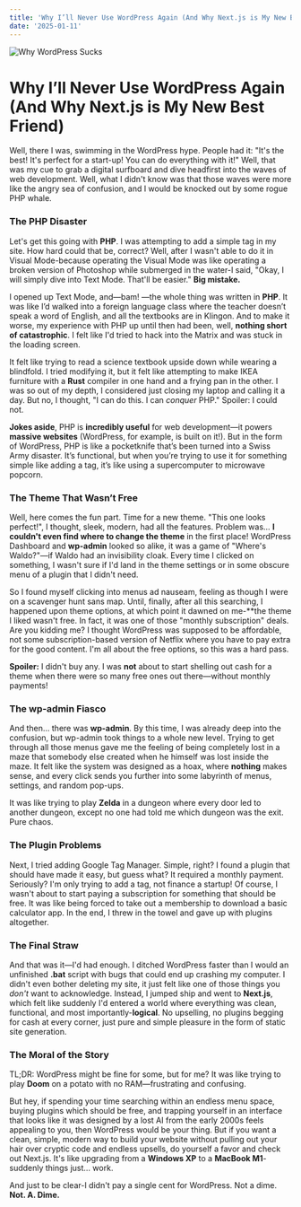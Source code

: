 ```yaml
---
title: 'Why I’ll Never Use WordPress Again (And Why Next.js is My New Best Friend)'
date: '2025-01-11'
---
```


<img src="/wp_sux.jpg" alt="Why WordPress Sucks">

# **Why I’ll Never Use WordPress Again (And Why Next.js is My New Best Friend)**

Well, there I was, swimming in the WordPress hype. People had it: "It's the best! It's perfect for a start-up! You can do everything with it!" Well, that was my cue to grab a digital surfboard and dive headfirst into the waves of web development. Well, what I didn't know was that those waves were more like the angry sea of confusion, and I would be knocked out by some rogue PHP whale.

### **The PHP Disaster**

Let's get this going with **PHP**. I was attempting to add a simple tag in my site. How hard could that be, correct? Well, after I wasn't able to do it in Visual Mode-because operating the Visual Mode was like operating a broken version of Photoshop while submerged in the water-I said, "Okay, I will simply dive into Text Mode. That'll be easier." **Big mistake.**

I opened up Text Mode, and—bam! —the whole thing was written in **PHP**. It was like I’d walked into a foreign language class where the teacher doesn’t speak a word of English, and all the textbooks are in Klingon. And to make it worse, my experience with PHP up until then had been, well, **nothing short of catastrophic**. I felt like I'd tried to hack into the Matrix and was stuck in the loading screen.

It felt like trying to read a science textbook upside down while wearing a blindfold. I tried modifying it, but it felt like attempting to make IKEA furniture with a **Rust** compiler in one hand and a frying pan in the other. I was so out of my depth, I considered just closing my laptop and calling it a day. But no, I thought, "I can do this. I can *conquer* PHP." Spoiler: I could not.

**Jokes aside**, PHP is **incredibly useful** for web development—it powers **massive websites** (WordPress, for example, is built on it!). But in the form of WordPress, PHP is like a pocketknife that’s been turned into a Swiss Army disaster. It’s functional, but when you’re trying to use it for something simple like adding a tag, it’s like using a supercomputer to microwave popcorn.

### **The Theme That Wasn’t Free**

Well, here comes the fun part. Time for a new theme. "This one looks perfect!", I thought, sleek, modern, had all the features. Problem was… **I couldn't even find where to change the theme** in the first place! WordPress Dashboard and **wp-admin** looked so alike, it was a game of "Where's Waldo?"—if Waldo had an invisibility cloak. Every time I clicked on something, I wasn't sure if I'd land in the theme settings or in some obscure menu of a plugin that I didn't need.

So I found myself clicking into menus ad nauseam, feeling as though I were on a scavenger hunt sans map. Until, finally, after all this searching, I happened upon theme options, at which point it dawned on me-**the theme I liked wasn't free. In fact, it was one of those "monthly subscription" deals. Are you kidding me? I thought WordPress was supposed to be affordable, not some subscription-based version of Netflix where you have to pay extra for the good content. I'm all about the free options, so this was a hard pass.

**Spoiler:** I didn't buy any. I was **not** about to start shelling out cash for a theme when there were so many free ones out there—without monthly payments!

### **The wp-admin Fiasco**

And then… there was **wp-admin**. By this time, I was already deep into the confusion, but wp-admin took things to a whole new level. Trying to get through all those menus gave me the feeling of being completely lost in a maze that somebody else created when he himself was lost inside the maze. It felt like the system was designed as a hoax, where **nothing** makes sense, and every click sends you further into some labyrinth of menus, settings, and random pop-ups.

It was like trying to play **Zelda** in a dungeon where every door led to another dungeon, except no one had told me which dungeon was the exit. Pure chaos.

### **The Plugin Problems**

Next, I tried adding Google Tag Manager. Simple, right? I found a plugin that should have made it easy, but guess what? It required a monthly payment. Seriously? I'm only trying to add a tag, not finance a startup! Of course, I wasn't about to start paying a subscription for something that should be free. It was like being forced to take out a membership to download a basic calculator app. In the end, I threw in the towel and gave up with plugins altogether.

### The Final Straw

And that was it—I'd had enough. I ditched WordPress faster than I would an unfinished **.bat** script with bugs that could end up crashing my computer. I didn't even bother deleting my site, it just felt like one of those things you *don't* want to acknowledge. Instead, I jumped ship and went to **Next.js**, which felt like suddenly I'd entered a world where everything was clean, functional, and most importantly-**logical**. No upselling, no plugins begging for cash at every corner, just pure and simple pleasure in the form of static site generation.

### **The Moral of the Story**

TL;DR: WordPress might be fine for some, but for me? It was like trying to play **Doom** on a potato with no RAM—frustrating and confusing.

But hey, if spending your time searching within an endless menu space, buying plugins which should be free, and trapping yourself in an interface that looks like it was designed by a lost AI from the early 2000s feels appealing to you, then WordPress would be your thing. But if you want a clean, simple, modern way to build your website without pulling out your hair over cryptic code and endless upsells, do yourself a favor and check out Next.js. It's like upgrading from a **Windows XP** to a **MacBook M1**-suddenly things just… work.

And just to be clear-I didn't pay a single cent for WordPress. Not a dime. **Not. A. Dime.**


